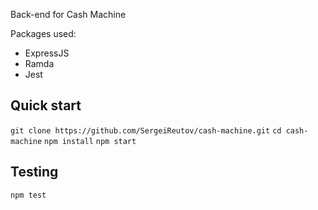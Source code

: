 Back-end for Cash Machine

Packages used:
 - ExpressJS
 - Ramda
 - Jest

## Quick start

`git clone https://github.com/SergeiReutov/cash-machine.git`
`cd cash-machine`
`npm install`
`npm start`

## Testing

`npm test`